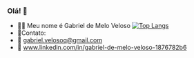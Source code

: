 ### Olá! 👋


 - 🐱‍🚀 Meu nome é Gabriel de Melo Veloso 
[![Top Langs](https://github-readme-stats.vercel.app/api/top-langs/?username=anuraghazra&layout=donut&theme=vue-dark)](https://github.com/anuraghazra/github-readme-stats)
 - 📲Contato:
 - 📩 gabriel.velosoq@gmail.com 
 - 🔗 www.linkedin.com/in/gabriel-de-melo-veloso-1876782b6


<!--
**GabrielMelo2/GabrielMelo2** is a ✨ _special_ ✨ repository because its `README.md` (this file) appears on your GitHub profile.

Here are some ideas to get you started:

- 🔭 I’m currently working on ...
- 🌱 I’m currently learning ...
- 👯 I’m looking to collaborate on ...
- 🤔 I’m looking for help with ...
- 💬 Ask me about ...
- 📫 How to reach me: ...
- 😄 Pronouns: ...
- ⚡ Fun fact: ...
-->
